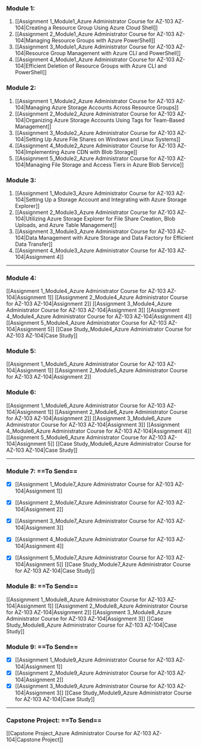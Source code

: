### Module 1:
1. [[Assignment 1_Module1_Azure Administrator Course for AZ-103 AZ-104|Creating a Resource Group Using Azure Cloud Shell]] 
2. [[Assignment 2_Module1_Azure Administrator Course for AZ-103 AZ-104|Managing Resource Groups with Azure PowerShell]] 
3. [[Assignment 3_Module1_Azure Administrator Course for AZ-103 AZ-104|Resource Group Management with Azure CLI and PowerShell]] 
4. [[Assignment 4_Module1_Azure Administrator Course for AZ-103 AZ-104|Efficient Deletion of Resource Groups with Azure CLI and PowerShell]] 

### Module 2: 
1. [[Assignment 1_Module2_Azure Administrator Course for AZ-103 AZ-104|Managing Azure Storage Accounts Across Resource Groups]] 
2. [[Assignment 2_Module2_Azure Administrator Course for AZ-103 AZ-104|Organizing Azure Storage Accounts Using Tags for Team-Based Management]] 
3. [[Assignment 3_Module2_Azure Administrator Course for AZ-103 AZ-104|Setting Up Azure File Shares on Windows and Linux Systems]] 
4. [[Assignment 4_Module2_Azure Administrator Course for AZ-103 AZ-104|Implementing Azure CDN with Blob Storage]] 
5. [[Assignment 5_Module2_Azure Administrator Course for AZ-103 AZ-104|Managing File Storage and Access Tiers in Azure Blob Service]] 

### Module 3:
1. [[Assignment 1_Module3_Azure Administrator Course for AZ-103 AZ-104|Setting Up a Storage Account and Integrating with Azure Storage Explorer]] 
2. [[Assignment 2_Module3_Azure Administrator Course for AZ-103 AZ-104|Utilizing Azure Storage Explorer for File Share Creation, Blob Uploads, and Azure Table Management]] 
3. [[Assignment 3_Module3_Azure Administrator Course for AZ-103 AZ-104|Data Management with Azure Storage and Data Factory for Efficient Data Transfer]] 
4. [[Assignment 4_Module3_Azure Administrator Course for AZ-103 AZ-104|Assignment 4]] 

---

###  Module 4:
[[Assignment 1_Module4_Azure Administrator Course for AZ-103 AZ-104|Assignment 1]] 
[[Assignment 2_Module4_Azure Administrator Course for AZ-103 AZ-104|Assignment 2]] 
[[Assignment 3_Module4_Azure Administrator Course for AZ-103 AZ-104|Assignment 3]] 
[[Assignment 4_Module4_Azure Administrator Course for AZ-103 AZ-104|Assignment 4]]
[[Assignment 5_Module4_Azure Administrator Course for AZ-103 AZ-104|Assignment 5]] 
[[Case Study_Module4_Azure Administrator Course for AZ-103 AZ-104|Case Study]]


### Module 5:
[[Assignment 1_Module5_Azure Administrator Course for AZ-103 AZ-104|Assignment 1]] 
[[Assignment 2_Module5_Azure Administrator Course for AZ-103 AZ-104|Assignment 2]] 



### Module 6:
[[Assignment 1_Module6_Azure Administrator Course for AZ-103 AZ-104|Assignment 1]] 
[[Assignment 2_Module6_Azure Administrator Course for AZ-103 AZ-104|Assignment 2]] 
[[Assignment 3_Module6_Azure Administrator Course for AZ-103 AZ-104|Assignment 3]] 
[[Assignment 4_Module6_Azure Administrator Course for AZ-103 AZ-104|Assignment 4]] 
[[Assignment 5_Module6_Azure Administrator Course for AZ-103 AZ-104|Assignment 5]] 
[[Case Study_Module6_Azure Administrator Course for AZ-103 AZ-104|Case Study]]

---
  
### Module 7: ==To Send== 
- [x] [[Assignment 1_Module7_Azure Administrator Course for AZ-103 AZ-104|Assignment 1]] 
- [x] [[Assignment 2_Module7_Azure Administrator Course for AZ-103 AZ-104|Assignment 2]] 
- [x] [[Assignment 3_Module7_Azure Administrator Course for AZ-103 AZ-104|Assignment 3]] 
- [x] [[Assignment 4_Module7_Azure Administrator Course for AZ-103 AZ-104|Assignment 4]] 
- [x] [[Assignment 5_Module7_Azure Administrator Course for AZ-103 AZ-104|Assignment 5]] 
[[Case Study_Module7_Azure Administrator Course for AZ-103 AZ-104|Case Study]]


### Module 8: ==To Send==
[[Assignment 1_Module8_Azure Administrator Course for AZ-103 AZ-104|Assignment 1]]
[[Assignment 2_Module8_Azure Administrator Course for AZ-103 AZ-104|Assignment 2]] 
[[Assignment 3_Module8_Azure Administrator Course for AZ-103 AZ-104|Assignment 3]] 
[[Case Study_Module8_Azure Administrator Course for AZ-103 AZ-104|Case Study]]

### Module 9: ==To Send==
- [x] [[Assignment 1_Module9_Azure Administrator Course for AZ-103 AZ-104|Assignment 1]] 
- [x] [[Assignment 2_Module9_Azure Administrator Course for AZ-103 AZ-104|Assignment 2]] 
- [x] [[Assignment 3_Module9_Azure Administrator Course for AZ-103 AZ-104|Assignment 3]] 
[[Case Study_Module9_Azure Administrator Course for AZ-103 AZ-104|Case Study]]

---

### Capstone Project: ==To Send==
[[Capstone Project_Azure Administrator Course for AZ-103 AZ-104|Capstone Project]]
